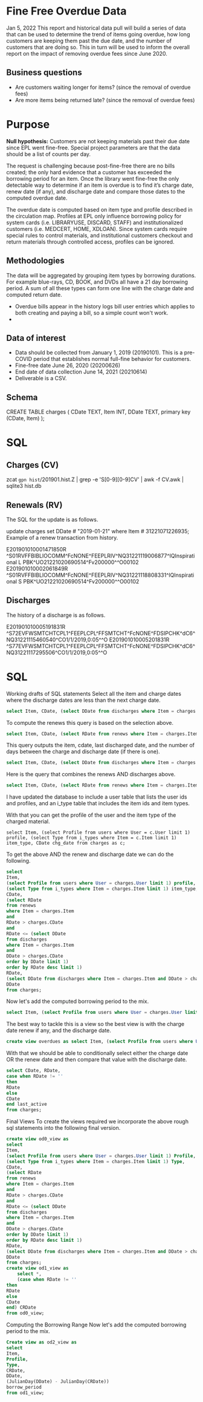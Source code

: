 # Fine Free Overdue Data

Jan 5, 2022
This report and historical data pull will build a series of data that can be used to determine the trend of items going overdue,
how long customers are keeping them past the due date, and the number of customers that are doing so.
This in turn will be used to inform the overall report on the impact of removing overdue fees since June 2020.

## Business questions

* Are customers waiting longer for items?  (since the removal of overdue fees)
* Are more items being returned late? (since the removal of overdue fees)

# Purpose

**Null hypothesis:** Customers are not keeping materials past their due date since EPL went fine-free.
Special project parameters are that the data should be a list of counts per day.

The request is challenging because post-fine-free there are no bills created; the only hard evidence that a customer has exceeded the borrowing period for an item. Once the library went fine-free the only detectable way to determine if an item is overdue is to find it’s charge date, renew date (if any), and discharge date and compare those dates to the computed overdue date.

The overdue date is computed based on item type and profile described in the circulation map. Profiles at EPL only influence borrowing policy for system cards (i.e. LIBRARYUSE, DISCARD, STAFF) and institutionalized customers (i.e. MEDCERT, HOME, XDLOAN). Since system cards require special rules to control materials, and institutional customers checkout and return materials through controlled access, profiles can be ignored.

## Methodologies
The data will be aggregated by grouping item types by borrowing durations. For example blue-rays, CD, BOOK, and DVDs all have a 21 day borrowing period. A sum of all these types can form one line with the charge date and computed return date.

* Overdue bills appear in the history logs bill user entries which applies to both creating and paying a bill, so a simple count won't work.
*

## Data of interest
* Data should be collected from January 1, 2019 (20190101). This is a pre-COVID period that establishes normal full-fine behavior for customers.
* Fine-free date June 26, 2020 (20200626)
* End date of data collection June 14, 2021 (20210614)
* Deliverable is a CSV.


## Schema
CREATE TABLE charges (
    CDate TEXT,
    Item INT,
    DDate TEXT,
    primary key (CDate, Item)
);

# SQL
## Charges (CV)
zcat `gpn hist`/201901.hist.Z | grep -e 'S[0-9][0-9]CV' | awk -f CV.awk | sqlite3 hist.db

## Renewals (RV)
The SQL for the update is as follows.

update charges set DDate # "2019-01-21" where Item # 31221071226935;
Example of a renew transaction from history.

E201901010001471850R ^S01RVFFBIBLIOCOMM^FcNONE^FEEPLRIV^NQ31221119006877^IQInspirational L PBK^UO21221020690514^Fv200000^^O00102
E201901010002061849R ^S01RVFFBIBLIOCOMM^FcNONE^FEEPLRIV^NQ31221118808331^IQInspirational S PBK^UO21221020690514^Fv200000^^O00102

## Discharges
The history of a discharge is as follows.

E201901010005191831R ^S72EVFWSMTCHTCPL1^FEEPLCPL^FFSMTCHT^FcNONE^FDSIPCHK^dC6^NQ31221115460540^CO1/1/2019,0:05^^O
E201901010005201831R ^S77EVFWSMTCHTCPL1^FEEPLCPL^FFSMTCHT^FcNONE^FDSIPCHK^dC6^NQ31221117295506^CO1/1/2019,0:05^^O

# SQL
Working drafts of SQL statements
Select all the item and charge dates where the discharge dates are less than the next charge date.
```sql
select Item, CDate, (select DDate from discharges where Item = charges.Item and DDate > charges.CDate order by DDate limit 1) from charges;
```

To compute the renews this query is based on the selection above.
```sql
select Item, CDate, (select RDate from renews where Item = charges.Item and RDate > charges.CDate order by RDate desc limit 1) from charges;
```

This query outputs the item, cdate, last discharged date, and the number of days between the charge and discharge date (if there is one).
```sql
select Item, CDate, (select DDate from discharges where Item = charges.Item and DDate > charges.CDate order by DDate limit 1), (JulianDay((select DDate from discharges where Item = charges.Item and DDate > charges.CDate order by DDate limit 1)) - JulianDay(CDate)) diff from charges;
```

Here is the query that combines the renews AND discharges above.
```sql
select Item, CDate, (select RDate from renews where Item = charges.Item and RDate > charges.CDate order by RDate desc limit 1) rdate, (select DDate from discharges where Item = charges.Item and DDate > charges.CDate order by DDate limit 1) dischg from charges;
```

I have updated the database to include a user table that lists the user ids and profiles, and an i_type table that includes the item ids and item types. 

With that you can get the profile of the user and the item type of the charged material.
```
select Item, (select Profile from users where User = c.User limit 1) profile, (select Type from i_types where Item = c.Item limit 1) item_type, CDate chg_date from charges as c;
```

To get the above AND the renew and discharge date we can do the following.
```sql
select 
Item, 
(select Profile from users where User = charges.User limit 1) profile, 
(select Type from i_types where Item = charges.Item limit 1) item_type, 
CDate, 
(select RDate 
from renews 
where Item = charges.Item 
and 
RDate > charges.CDate 
and 
RDate <= (select DDate 
from discharges 
where Item = charges.Item 
and 
DDate > charges.CDate 
order by DDate limit 1)
order by RDate desc limit 1) 
RDate, 
(select DDate from discharges where Item = charges.Item and DDate > charges.CDate order by DDate limit 1)
DDate 
from charges;
```

Now let's add the computed borrowing period to the mix.

```sql
select Item, (select Profile from users where User = charges.User limit 1) profile, (select Type from i_types where Item = charges.Item limit 1) item_type, CDate, (select RDate from renews where Item = charges.Item and RDate > charges.CDate order by RDate desc limit 1) rdate, (select DDate from discharges where Item = charges.Item and DDate > charges.CDate order by DDate limit 1) dischg, (JulianDay((select DDate from discharges where Item = charges.Item and DDate > charges.CDate order by DDate limit 1)) - JulianDay(CDate)) diff from charges;
```
The best way to tackle this is a view so the best view is with the charge date renew if any, and the discharge date.
```sql
create view overdues as select Item, (select Profile from users where User = charges.User limit 1) profile, (select Type from i_types where Item = charges.Item limit 1) item_type, CDate, (select RDate from renews where Item = charges.Item and RDate > charges.CDate order by RDate desc limit 1) rdate, (select DDate from discharges where Item = charges.Item and DDate > charges.CDate order by DDate limit 1) dischg from charges;
```
With that we should be able to conditionally select either the charge date OR the renew date and then compare that value with the discharge date.
```sql
select CDate, RDate, 
case when RDate != '' 
then 
RDate 
else 
CDate 
end last_active 
from charges;
```
Final Views
To create the views required we incorporate the above rough sql statements into the following final version.
```sql
create view od0_view as 
select 
Item, 
(select Profile from users where User = charges.User limit 1) Profile, 
(select Type from i_types where Item = charges.Item limit 1) Type, 
CDate, 
(select RDate 
from renews 
where Item = charges.Item 
and 
RDate > charges.CDate 
and 
RDate <= (select DDate 
from discharges 
where Item = charges.Item 
and 
DDate > charges.CDate 
order by DDate limit 1)
order by RDate desc limit 1) 
RDate, 
(select DDate from discharges where Item = charges.Item and DDate > charges.CDate order by DDate limit 1)
DDate 
from charges;
create view od1_view as
	select *, 
	(case when RDate != '' 
then 
RDate 
else 
CDate 
end) CRDate 
from od0_view;
```
Computing the Borrowing Range
Now let's add the computed borrowing period to the mix.

```sql
Create view as od2_view as
select 
Item, 
Profile, 
Type, 
CRDate, 
DDate, 
(JulianDay(DDate) - JulianDay(CRDate)) 
borrow_period 
from od1_view;
```
